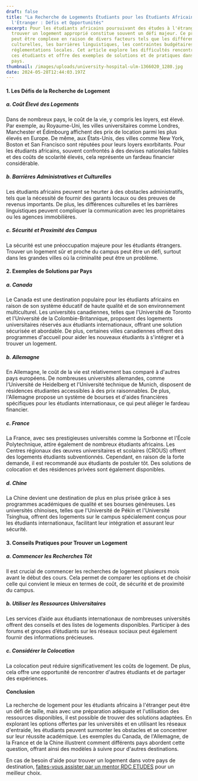 ```yaml
---
draft: false
title: "La Recherche de Logements Étudiants pour les Étudiants Africains à
  l'Étranger : Défis et Opportunités"
excerpt: Pour les étudiants africains poursuivant des études à l'étranger,
  trouver un logement approprié constitue souvent un défi majeur. Ce processus
  peut être complexe en raison de divers facteurs tels que les différences
  culturelles, les barrières linguistiques, les contraintes budgétaires et les
  réglementations locales. Cet article explore les difficultés rencontrées par
  ces étudiants et offre des exemples de solutions et de pratiques dans divers
  pays.
thumbnail: /images/uploads/university-hospital-ulm-1366020_1280.jpg
date: 2024-05-28T12:44:03.197Z
---
```

#### 1. Les Défis de la Recherche de Logement

##### a. Coût Élevé des Logements

Dans de nombreux pays, le coût de la vie, y compris les loyers, est élevé. Par exemple, au Royaume-Uni, les villes universitaires comme Londres, Manchester et Édimbourg affichent des prix de location parmi les plus élevés en Europe. De même, aux États-Unis, des villes comme New York, Boston et San Francisco sont réputées pour leurs loyers exorbitants. Pour les étudiants africains, souvent confrontés à des devises nationales faibles et des coûts de scolarité élevés, cela représente un fardeau financier considérable.

##### b. Barrières Administratives et Culturelles

Les étudiants africains peuvent se heurter à des obstacles administratifs, tels que la nécessité de fournir des garants locaux ou des preuves de revenus importants. De plus, les différences culturelles et les barrières linguistiques peuvent compliquer la communication avec les propriétaires ou les agences immobilières.

##### c. Sécurité et Proximité des Campus

La sécurité est une préoccupation majeure pour les étudiants étrangers. Trouver un logement sûr et proche du campus peut être un défi, surtout dans les grandes villes où la criminalité peut être un problème.

#### 2. Exemples de Solutions par Pays

##### a. Canada

Le Canada est une destination populaire pour les étudiants africains en raison de son système éducatif de haute qualité et de son environnement multiculturel. Les universités canadiennes, telles que l'Université de Toronto et l'Université de la Colombie-Britannique, proposent des logements universitaires réservés aux étudiants internationaux, offrant une solution sécurisée et abordable. De plus, certaines villes canadiennes offrent des programmes d'accueil pour aider les nouveaux étudiants à s'intégrer et à trouver un logement.

##### b. Allemagne

En Allemagne, le coût de la vie est relativement bas comparé à d'autres pays européens. De nombreuses universités allemandes, comme l'Université de Heidelberg et l'Université technique de Munich, disposent de résidences étudiantes accessibles à des prix raisonnables. De plus, l'Allemagne propose un système de bourses et d'aides financières spécifiques pour les étudiants internationaux, ce qui peut alléger le fardeau financier.

##### c. France

La France, avec ses prestigieuses universités comme la Sorbonne et l'École Polytechnique, attire également de nombreux étudiants africains. Les Centres régionaux des œuvres universitaires et scolaires (CROUS) offrent des logements étudiants subventionnés. Cependant, en raison de la forte demande, il est recommandé aux étudiants de postuler tôt. Des solutions de colocation et des résidences privées sont également disponibles.

##### d. Chine

La Chine devient une destination de plus en plus prisée grâce à ses programmes académiques de qualité et ses bourses généreuses. Les universités chinoises, telles que l'Université de Pékin et l'Université Tsinghua, offrent des logements sur le campus spécialement conçus pour les étudiants internationaux, facilitant leur intégration et assurant leur sécurité.

#### 3. Conseils Pratiques pour Trouver un Logement

##### a. Commencer les Recherches Tôt

Il est crucial de commencer les recherches de logement plusieurs mois avant le début des cours. Cela permet de comparer les options et de choisir celle qui convient le mieux en termes de coût, de sécurité et de proximité du campus.

##### b. Utiliser les Ressources Universitaires

Les services d’aide aux étudiants internationaux de nombreuses universités offrent des conseils et des listes de logements disponibles. Participer à des forums et groupes d’étudiants sur les réseaux sociaux peut également fournir des informations précieuses.

##### c. Considérer la Colocation

La colocation peut réduire significativement les coûts de logement. De plus, cela offre une opportunité de rencontrer d'autres étudiants et de partager des expériences.

#### Conclusion

La recherche de logement pour les étudiants africains à l'étranger peut être un défi de taille, mais avec une préparation adéquate et l'utilisation des ressources disponibles, il est possible de trouver des solutions adaptées. En explorant les options offertes par les universités et en utilisant les réseaux d'entraide, les étudiants peuvent surmonter les obstacles et se concentrer sur leur réussite académique. Les exemples du Canada, de l'Allemagne, de la France et de la Chine illustrent comment différents pays abordent cette question, offrant ainsi des modèles à suivre pour d'autres destinations.

En cas de besoin d'aide pour trouver un logement dans votre pays de destination, [faites-vous assister par un mentor RDC ETUDES](https://www.rdcetudes.com/assistance-process) pour un meilleur choix.